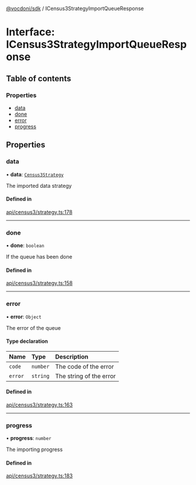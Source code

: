 [@vocdoni/sdk](/sdk) / ICensus3StrategyImportQueueResponse

# Interface: ICensus3StrategyImportQueueResponse

## Table of contents

### Properties

- [data](ICensus3StrategyImportQueueResponse#data)
- [done](ICensus3StrategyImportQueueResponse#done)
- [error](ICensus3StrategyImportQueueResponse#error)
- [progress](ICensus3StrategyImportQueueResponse#progress)

## Properties

### data

• **data**: [`Census3Strategy`](../sdk-reference#census3strategy)

The imported data strategy

#### Defined in

[api/census3/strategy.ts:178](https://github.com/vocdoni/vocdoni-sdk/blob/66360b95227306027699be0e80826ca7975027a0/src/api/census3/strategy.ts#L178)

___

### done

• **done**: `boolean`

If the queue has been done

#### Defined in

[api/census3/strategy.ts:158](https://github.com/vocdoni/vocdoni-sdk/blob/66360b95227306027699be0e80826ca7975027a0/src/api/census3/strategy.ts#L158)

___

### error

• **error**: `Object`

The error of the queue

#### Type declaration

| Name | Type | Description |
| :------ | :------ | :------ |
| `code` | `number` | The code of the error |
| `error` | `string` | The string of the error |

#### Defined in

[api/census3/strategy.ts:163](https://github.com/vocdoni/vocdoni-sdk/blob/66360b95227306027699be0e80826ca7975027a0/src/api/census3/strategy.ts#L163)

___

### progress

• **progress**: `number`

The importing progress

#### Defined in

[api/census3/strategy.ts:183](https://github.com/vocdoni/vocdoni-sdk/blob/66360b95227306027699be0e80826ca7975027a0/src/api/census3/strategy.ts#L183)
